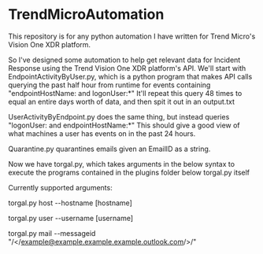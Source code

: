 # TrendMicroAutomation
This repository is for any python automation I have written for Trend Micro's Vision One XDR platform.

So I've designed some automation to help get relevant data for Incident Response using the Trend Vision One XDR platform's API.
We'll start with EndpointActivityByUser.py, which is a python program that makes API calls querying the past half hour from runtime for events containing "endpointHostName: <user-input> and logonUser:*"
It'll repeat this query 48 times to equal an entire days worth of data, and then spit it out in an output.txt

UserActivityByEndpoint.py does the same thing, but instead queries "logonUser: <user-input> and endpointHostName:*"
This should give a good view of what machines a user has events on in the past 24 hours.

Quarantine.py quarantines emails given an EmailID as a string.


Now we have torgal.py, which takes arguments in the below syntax to execute the programs contained in the plugins folder below torgal.py itself

Currently supported arguments:

torgal.py host --hostname [hostname]

torgal.py user --username [username]

torgal.py mail --messageid "/</example@example.example.example.outlook.com/>/"
